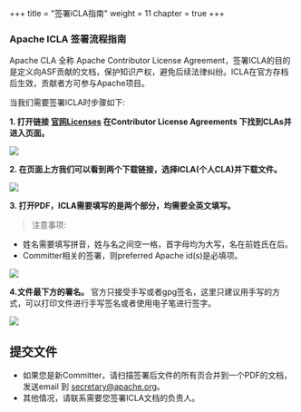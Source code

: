 +++ 
title = "签署iCLA指南" 
weight = 11 
chapter = true 
+++

### Apache ICLA 签署流程指南
Apache CLA 全称 Apache Contributor License Agreement，签署ICLA的目的是定义向ASF贡献的文档，保护知识产权，避免后续法律纠纷。ICLA在官方存档后生效，贡献者方可参与Apache项目。

当我们需要签署ICLA时步骤如下:

**1. 打开链接 [官网Licenses](https://www.apache.org/licenses/#clas) 在Contributor License Agreements 下找到CLAs并进入页面。**

![](https://shardingsphere.apache.org/blog/img/icla.png)

**2. 在页面上方我们可以看到两个下载链接，选择ICLA(个人CLA)并下载文件。**

![](https://shardingsphere.apache.org/blog/img/icla2.png)

**3. 打开PDF，ICLA需要填写的是两个部分，均需要全英文填写。**

> 注意事项: 
* 姓名需要填写拼音，姓与名之间空一格，首字母均为大写，名在前姓氏在后。
* Committer相关的签署，则preferred Apache id(s)是必填项。

![](https://shardingsphere.apache.org/blog/img/icla3.png)

**4.文件最下方的署名。**
官方只接受手写或者gpg签名，这里只建议用手写的方式，可以打印文件进行手写签名或者使用电子笔进行签字。

![](https://shardingsphere.apache.org/blog/img/icla4.png)
 
## 提交文件
* 如果您是新Committer，请扫描签署后文件的所有页合并到一个PDF的文档，发送email 到 secretary@apache.org。
* 其他情况，请联系需要您签署ICLA文档的负责人。

